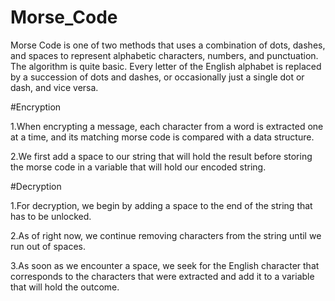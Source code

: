 # Morse_Code

Morse Code is one of two methods that uses a combination of dots, dashes, and spaces to represent alphabetic characters, numbers, and punctuation.
The algorithm is quite basic. Every letter of the English alphabet is replaced by a succession of dots and dashes, or occasionally just a single dot or dash, and vice 
versa.


#Encryption 

1.When encrypting a message, each character from a word is extracted one at a time, and its matching morse code is compared with a data structure.

2.We first add a space to our string that will hold the result before storing the morse code in a variable that will hold our encoded string.


#Decryption

1.For decryption, we begin by adding a space to the end of the string that has to be unlocked.

2.As of right now, we continue removing characters from the string until we run out of spaces.

3.As soon as we encounter a space, we seek for the English character that corresponds to the characters that were extracted and add it to a variable that will hold the outcome.

<p>
<p>
<p>
